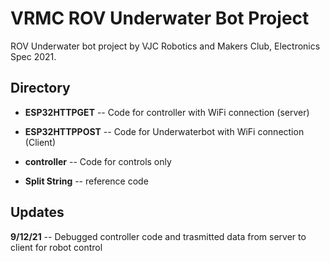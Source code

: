 # VRMC ROV Underwater Bot Project
ROV Underwater bot project by VJC Robotics and Makers Club, Electronics Spec 2021.

## Directory
- **ESP32HTTPGET** -- Code for controller with WiFi connection (server)
 
- **ESP32HTTPPOST** -- Code for Underwaterbot with WiFi connection (Client)
 
- **controller** -- Code for controls only

- **Split String** -- reference code 

## Updates
**9/12/21** -- Debugged controller code and trasmitted data from server to client for robot control
